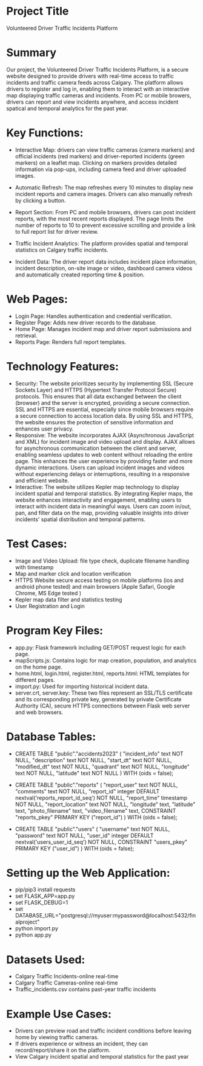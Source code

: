 

# Project Title
Volunteered Driver Traffic Incidents Platform

# Summary
Our project, the Volunteered Driver Traffic Incidents Platform, is a secure website designed to provide drivers with real-time access to traffic incidents and traffic camera feeds across Calgary. The platform allows drivers to register and log in, enabling them to interact with an interactive map displaying traffic cameras and incidents. From PC or mobile browers, drivers can report and view incidents anywhere, and access incident spatical and temporal analytics for the past year.

# Key Functions:
* Interactive Map: drivers can view traffic cameras (camera markers) and official incidents (red markers) and driver-reported incidents (green markers) on a leaflet map. Clicking on markers provides detailed information via pop-ups, including camera feed and driver uploaded images.

* Automatic Refresh: The map refreshes every 10 minutes to display new incident reports and camera images. Drivers can also manually refresh by clicking a button.

* Report Section: From PC and mobile browsers, drivers can post incident reports, with the most recent reports displayed. The page limits the number of reports to 10 to prevent excessive scrolling and provide a link to full report list for driver review.

* Traffic Incident Analytics: The platform provides spatial and temporal statistics on Calgary traffic incidents.

* Incident Data: The driver report data includes incident place information, incident description, on-site image or video, dashboard camera videos and automatically created reporting time & position.

# Web Pages:
* Login Page: Handles authentication and credential verification.
* Register Page: Adds new driver records to the database.
* Home Page: Manages incident map and driver report submissions and retrieval.
* Reports Page: Renders full report templates.

# Technology Features:
* Security: The website prioritizes security by implementing SSL (Secure Sockets Layer) and HTTPS (Hypertext Transfer Protocol Secure) protocols. This ensures that all data exchanged between the client (browser) and the server is encrypted, providing a secure connection. SSL and HTTPS are essential, especially since mobile browsers require a secure connection to access location data. By using SSL and HTTPS, the website ensures the protection of sensitive information and enhances user privacy.
* Responsive: The website incorporates AJAX (Asynchronous JavaScript and XML) for incident image and video upload and display. AJAX allows for asynchronous communication between the client and server, enabling seamless updates to web content without reloading the entire page. This enhances the user experience by providing faster and more dynamic interactions. Users can upload incident images and videos without experiencing delays or interruptions, resulting in a responsive and efficient website.
* Interactive: The website utilizes Kepler map technology to display incident spatial and temporal statistics. By integrating Kepler maps, the website enhances interactivity and engagement, enabling users to interact with incident data in meaningful ways. Users can zoom in/out, pan, and filter data on the map, providing valuable insights into driver incidents' spatial distribution and temporal patterns.

# Test Cases:
* Image and Video Upload: file type check, duplicate filename handling with timestamp
* Map and marker click and location verification
* HTTPS Website secure access testing on mobile platforms (ios and android phone tested) and main browsers (Apple Safari, Google Chrome, MS Edge tested )
* Kepler map data filter and statistics testing
* User Registration and Login

# Program Key Files:
* app.py: Flask framework including GET/POST request logic for each page.
* mapScripts.js: Contains logic for map creation, population, and analytics on the home page.
* home.html, login.html, register.html, reports.html: HTML templates for different pages.
* import.py: Used for importing historical incident data.
* server.crt, server.key: These two files represent an SSL/TLS certificate and its corresponding private key, generated by private Certificate Authority (CA), secure HTTPS connections between Flask web server and web browsers.

# Database Tables:
* CREATE TABLE "public"."accidents2023" (
    "incident_info" text NOT NULL,
    "description" text NOT NULL,
    "start_dt" text NOT NULL,
    "modified_dt" text NOT NULL,
    "quadrant" text NOT NULL,
    "longitude" text NOT NULL,
    "latitude" text NOT NULL
) WITH (oids = false);

* CREATE TABLE "public"."reports" (
    "report_user" text NOT NULL,
    "comments" text NOT NULL,
    "report_id" integer DEFAULT nextval('reports_report_id_seq') NOT NULL,
    "report_time" timestamp NOT NULL,
    "report_location" text NOT NULL,
    "longitude" text,
    "latitude" text,
    "photo_filename" text,
    "video_filename" text,
    CONSTRAINT "reports_pkey" PRIMARY KEY ("report_id")
) WITH (oids = false);

* CREATE TABLE "public"."users" (
    "username" text NOT NULL,
    "password" text NOT NULL,
    "user_id" integer DEFAULT nextval('users_user_id_seq') NOT NULL,
    CONSTRAINT "users_pkey" PRIMARY KEY ("user_id")
) WITH (oids = false);

# Setting up the Web Application:
* pip/pip3 install requests
* set FLASK_APP=app.py
* set FLASK_DEBUG=1
* set DATABASE_URL="postgresql://myuser:mypassword@localhost:5432/finalproject"
* python import.py
* python app.py

# Datasets Used:
* Calgary Traffic Incidents-online real-time
* Calgary Traffic Cameras-online real-time
* Traffic_incidents.csv contains past-year traffic incidents

# Example Use Cases:
* Drivers can preview road and traffic incident conditions before leaving home by viewing traffic cameras.
* If drivers experience or witness an incident, they can record/report/share it on the platform.
* View Calgary incident spatial and temporal statistics for the past year

